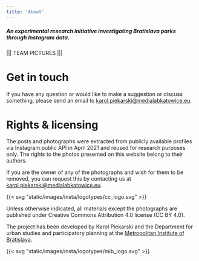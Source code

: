 ```yaml
---
title: 'About'
---
```


##### An experimental research initiative investigating Bratislava parks through Instagram data.

||| TEAM PICTURES |||

# Get in touch

If you have any question or would like to make a suggestion or discuss something, please send an email to [karol.piekarski@medialabkatowice.eu](mailto:karol.piekarski@medialabkatowice.eu).

# Rights & licensing

The posts and photographs were extracted from publicly available profiles via Instagram public API in April 2021 and reused for research purposes only. The rights to the photos presented on this website belong to their authors.

If you are the owner of any of the photographs and wish for them to be removed, you can request this by contacting us at [karol.piekarski@medialabkatowice.eu](mailto:karol.piekarski@medialabkatowice.eu).

{{< svg "static/images/insta/logotypes/cc_logo.svg" >}}

Unless otherwise indicated, all materials except the photographs are published under Creative Commons Attribution 4.0 license (CC BY 4.0).

The project has been developed by Karol Piekarski and the Department for urban studies and participatory planning at the [Metropolitan Institute of Bratislava](https://mib.sk/).

{{< svg "static/images/insta/logotypes/mib_logo.svg" >}}
